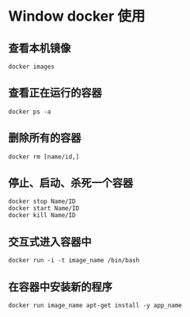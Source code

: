 # Window docker 使用

## 查看本机镜像

```
docker images
```

## 查看正在运行的容器

```
docker ps -a
```

## 删除所有的容器

```
docker rm [name/id,]
```

## 停止、启动、杀死一个容器

```
docker stop Name/ID 
docker start Name/ID 
docker kill Name/ID
```

## 交互式进入容器中

```
docker run -i -t image_name /bin/bash
```

## 在容器中安装新的程序

```
docker run image_name apt-get install -y app_name
```
